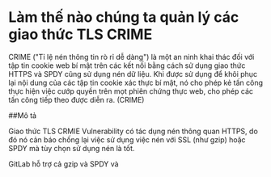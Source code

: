 # Làm thế nào chúng ta quản lý các giao thức TLS CRIME

CRIME ("Tỉ lệ nén thông tin rò rỉ dễ dàng") là một an ninh khai thác đối với tập tin cookie web bí mật trên các kết nối bằng cách sử dụng giao thức HTTPS và SPDY cũng sử dụng nén dữ liệu. Khi được sử dụng để khôi phục lại nội dung của các tập tin cookie xác thực bí mật, nó cho phép kẻ tấn công thực hiện việc cướp quyền trên mọt phiên chứng thực web, cho phép các tấn công tiếp theo được diễn ra. (CRIME)

##Mô tả

Giao thức TLS CRMIE Vulnerability có tác dụng nén thông quan HTTPS, do đó nó cản báo chống lại việc sử dụng việc nén với SSL (như gzip) hoặc SPDY mà tùy chọn sử dụng nén là tốt.

GitLab hỗ trợ cả gzip và SPDY và 
